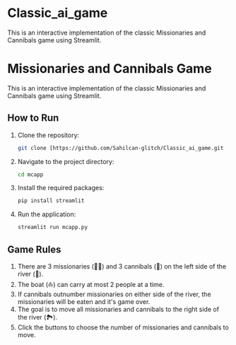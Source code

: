 # Classic_ai_game
This is an interactive implementation of the classic Missionaries and Cannibals game using Streamlit.
# Missionaries and Cannibals Game

This is an interactive implementation of the classic Missionaries and Cannibals game using Streamlit.

## How to Run

1. Clone the repository:
    ```bash
    git clone [https://github.com/Sahilcan-glitch/Classic_ai_game.git
    ```

2. Navigate to the project directory:
    ```bash
    cd mcapp
    ```

3. Install the required packages:
    ```bash
    pip install streamlit
    ```

4. Run the application:
    ```bash
    streamlit run mcapp.py
    ```

## Game Rules

1. There are 3 missionaries (👨‍⚕️) and 3 cannibals (👹) on the left side of the river (🌊).
2. The boat (⛵) can carry at most 2 people at a time.
3. If cannibals outnumber missionaries on either side of the river, the missionaries will be eaten and it's game over.
4. The goal is to move all missionaries and cannibals to the right side of the river (🏞️).
5. Click the buttons to choose the number of missionaries and cannibals to move.
